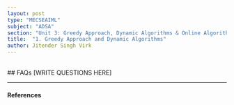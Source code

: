```yaml
---
layout: post
type: "MECSEAIML"
subject: "ADSA"
section: "Unit 3: Greedy Approach, Dynamic Algorithms & Online Algorithms"
title:  "1. Greedy Approach and Dynamic Algorithms"
author: Jitender Singh Virk
---
```




<br>
## FAQs
[WRITE QUESTIONS HERE]

---
#### References

